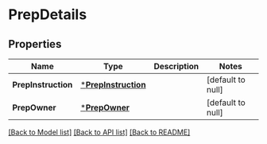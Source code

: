 # PrepDetails

## Properties
Name | Type | Description | Notes
------------ | ------------- | ------------- | -------------
**PrepInstruction** | [***PrepInstruction**](PrepInstruction.md) |  | [default to null]
**PrepOwner** | [***PrepOwner**](PrepOwner.md) |  | [default to null]

[[Back to Model list]](../README.md#documentation-for-models) [[Back to API list]](../README.md#documentation-for-api-endpoints) [[Back to README]](../README.md)

